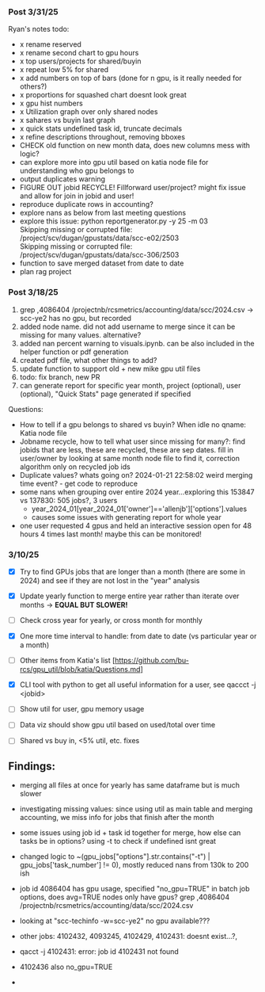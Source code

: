 ### Post 3/31/25  
Ryan's notes todo:  
- x rename reserved
- x rename second chart to gpu hours 
- x top users/projects for shared/buyin
- x repeat low 5% for shared
- x add numbers on top of bars (done for n gpu, is it really needed for others?)
- x proportions for squashed chart doesnt look great
- x gpu hist numbers
- x Utilization graph over only shared nodes
- x sahares vs buyin last graph
- x quick stats undefined task id, truncate decimals
- x refine descriptions throughout, removing bboxes
- CHECK old function on new month data, does new columns mess with logic?
- can explore more into gpu util based on katia node file for understanding who gpu belongs to
- output duplicates warning
- FIGURE OUT jobid RECYCLE! Fillforward user/project? might fix issue and allow for join in jobid and user!
- reproduce duplicate rows in accounting?
- explore nans as below from last meeting questions
- explore this issue: python reportgenerator.py -y 25 -m 03  
Skipping missing or corrupted file: /project/scv/dugan/gpustats/data/scc-e02/2503  
Skipping missing or corrupted file: /project/scv/dugan/gpustats/data/scc-306/2503  
- function to save merged dataset from date to date
- plan rag project

### Post 3/18/25
1. grep ,4086404 /projectnb/rcsmetrics/accounting/data/scc/2024.csv -> scc-ye2 has no gpu, but recorded  
2. added node name. did not add username to merge since it can be missing for many values. alternative?  
3. added nan percent warning to visuals.ipynb. can be also included in the helper function or pdf generation  
4. created pdf file, what other things to add?  
5. update function to support old + new mike gpu util files  
6. todo: fix branch, new PR  
7. can generate report for specific year month, project (optional), user (optional), "Quick Stats" page generated if specified

Questions:  
- How to tell if a gpu belongs to shared vs buyin? When idle no qname: Katia node file
- Jobname recycle, how to tell what user since missing for many?: find jobids that are less, these are recycled, these are sep dates. fill in user/owner by looking at same month node file to find it, correction algorithm only on recycled job ids
- Duplicate values? whats going on? 2024-01-21 22:58:02 weird merging time event? - get code to reproduce
- some nans when grouping over entire 2024 year...exploring this 153847 vs 137830: 505 jobs?, 3 users
   - year_2024_01[year_2024_01['owner']=='allenjb']['options'].values
   - causes some issues with generating report for whole year  
- one user requested 4 gpus and held an interactive session open for 48 hours 4 times last month! maybe this can be monitored!

### 3/10/25

- [x] Try to find GPUs jobs that are longer than a month (there are some in 2024) and see if they are not lost in the "year" analysis
- [x] Update yearly function to merge entire year rather than iterate over months -> **EQUAL BUT SLOWER!**
- [ ] Check cross year for yearly, or cross month for monthly
- [x] One more time interval to handle: from date to date (vs particular year or a month)
- [ ] Other items from Katia's list [https://github.com/bu-rcs/gpu_util/blob/katia/Questions.md]
- [x] CLI tool with python to get all useful information for a user, see qaccct -j \<jobid\>
- [ ] Show util for user, gpu memory usage
- [ ] Data viz should show gpu util based on used/total over time
- [ ] Shared vs buy in, <5% util, etc. fixes  


## Findings:  
- merging all files at once for yearly has same dataframe but is much slower
- investigating missing values: since using util as main table and merging accounting, we miss info for jobs that finish after the month
- some issues using job id + task id together for merge, how else can tasks be in options? using -t to check if undefined isnt great
- changed logic to ~(gpu_jobs["options"].str.contains("-t") | gpu_jobs['task_number'] != 0), mostly reduced nans from 130k to 200 ish
- job id 4086404 has gpu usage, specified "no_gpu=TRUE" in batch job options, does avg=TRUE nodes only have gpus? grep ,4086404 /projectnb/rcsmetrics/accounting/data/scc/2024.csv
- looking at "scc-techinfo -w=scc-ye2" no gpu available???
- other jobs: 4102432, 4093245, 4102429, 4102431: doesnt exist...?, 
- qacct -j 4102431: error: job id 4102431 not found
- 4102436 also no_gpu=TRUE

- 